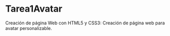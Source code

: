 # Tarea1Avatar
Creación de página Web con HTML5 y CSS3: Creación de página web para avatar personalizable.
